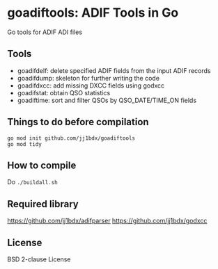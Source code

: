 # goadiftools: ADIF Tools in Go

Go tools for ADIF ADI files

## Tools

* goadifdelf: delete specified ADIF fields from the input ADIF records
* goadifdump: skeleton for further writing the code
* goadifdxcc: add missing DXCC fields using godxcc
* goadifstat: obtain QSO statistics
* goadiftime: sort and filter QSOs by QSO\_DATE/TIME\_ON fields

## Things to do before compilation

```shell
go mod init github.com/jj1bdx/goadiftools
go mod tidy
```

## How to compile

Do `./buildall.sh`

## Required library

https://github.com/jj1bdx/adifparser
https://github.com/jj1bdx/godxcc

## License

BSD 2-clause License
